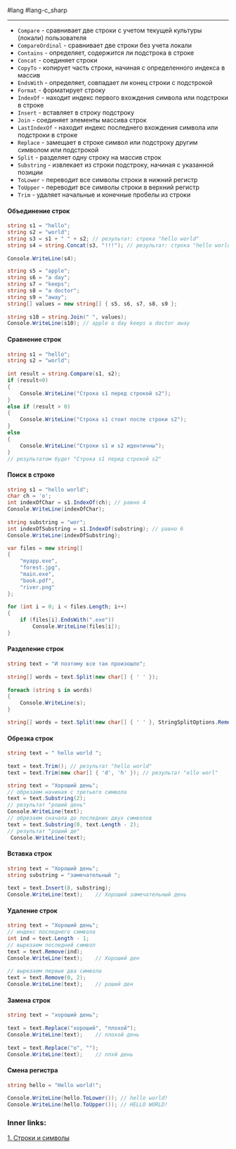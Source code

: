 #lang #lang-c_sharp

---
- `Compare` - сравнивает две строки с учетом текущей культуры (локали) пользователя
- `CompareOrdinal` - сравнивает две строки без учета локали
- `Contains` - определяет, содержится ли подстрока в строке
- `Concat` - соединяет строки
- `CopyTo` - копирует часть строки, начиная с определенного индекса в массив
- `EndsWith` - определяет, совпадает ли конец строки с подстрокой
- `Format` - форматирует строку
- `IndexOf` - находит индекс первого вхождения символа или подстроки в строке
- `Insert` - вставляет в строку подстроку
- `Join` - соединяет элементы массива строк
- `LastIndexOf` - находит индекс последнего вхождения символа или подстроки в строке
- `Replace` - замещает в строке символ или подстроку другим символом или подстрокой
- `Split` - разделяет одну строку на массив строк
- `Substring` - извлекает из строки подстроку, начиная с указанной позиции
- `ToLower` - переводит все символы строки в нижний регистр
- `ToUpper` - переводит все символы строки в верхний регистр
- `Trim` - удаляет начальные и конечные пробелы из строки

#### Объединение строк
```csharp
string s1 = "hello";
string s2 = "world";
string s3 = s1 + " " + s2; // результат: строка "hello world"
string s4 = string.Concat(s3, "!!!"); // результат: строка "hello world!!!"
 
Console.WriteLine(s4);

string s5 = "apple";
string s6 = "a day";
string s7 = "keeps";
string s8 = "a doctor";
string s9 = "away";
string[] values = new string[] { s5, s6, s7, s8, s9 };
 
string s10 = string.Join(" ", values);
Console.WriteLine(s10); // apple a day keeps a doctor away
```

#### Сравнение строк
```csharp
string s1 = "hello";
string s2 = "world";
 
int result = string.Compare(s1, s2);
if (result<0)
{
    Console.WriteLine("Строка s1 перед строкой s2");
}
else if (result > 0)
{
    Console.WriteLine("Строка s1 стоит после строки s2");
}
else
{
    Console.WriteLine("Строки s1 и s2 идентичны");
}
// результатом будет "Строка s1 перед строкой s2"
```

#### Поиск в строке
```csharp
string s1 = "hello world";
char ch = 'o';
int indexOfChar = s1.IndexOf(ch); // равно 4
Console.WriteLine(indexOfChar);
 
string substring = "wor";
int indexOfSubstring = s1.IndexOf(substring); // равно 6
Console.WriteLine(indexOfSubstring);

var files = new string[]
{
    "myapp.exe",
    "forest.jpg",
    "main.exe",
    "book.pdf",
    "river.png"
};
 
for (int i = 0; i < files.Length; i++)
{
    if (files[i].EndsWith(".exe"))
        Console.WriteLine(files[i]);
}
```

#### Разделение строк
```csharp
string text = "И поэтому все так произошло";
 
string[] words = text.Split(new char[] { ' ' });
 
foreach (string s in words)
{
    Console.WriteLine(s);
}

string[] words = text.Split(new char[] { ' ' }, StringSplitOptions.RemoveEmptyEntries);
```

#### Обрезка строк
```csharp
string text = " hello world ";
 
text = text.Trim(); // результат "hello world"
text = text.Trim(new char[] { 'd', 'h' }); // результат "ello worl"

string text = "Хороший день";
// обрезаем начиная с третьего символа
text = text.Substring(2);
// результат "роший день"
Console.WriteLine(text);
// обрезаем сначала до последних двух символов
text = text.Substring(0, text.Length - 2);
// результат "роший де"
 Console.WriteLine(text);
```

#### Вставка строк
```csharp
string text = "Хороший день";
string substring = "замечательный ";
 
text = text.Insert(8, substring);
Console.WriteLine(text);    // Хороший замечательный день
```

#### Удаление строк
```csharp
string text = "Хороший день";
// индекс последнего символа
int ind = text.Length - 1;
// вырезаем последний символ
text = text.Remove(ind); 
Console.WriteLine(text);    // Хороший ден
 
// вырезаем первые два символа
text = text.Remove(0, 2);
Console.WriteLine(text);    // роший ден
```

#### Замена строк
```csharp
string text = "хороший день";
 
text = text.Replace("хороший", "плохой");
Console.WriteLine(text);    // плохой день
 
text = text.Replace("о", "");
Console.WriteLine(text);    // плхй день
```

#### Смена регистра
```csharp
string hello = "Hello world!";
 
Console.WriteLine(hello.ToLower()); // hello world!
Console.WriteLine(hello.ToUpper()); // HELLO WORLD!
```
### Inner links:
[1. Строки и символы](1.%20Lang/C-sharp/0.%20Введение/4.%20Строки%20и%20символы/1.%20Строки%20и%20символы.md)